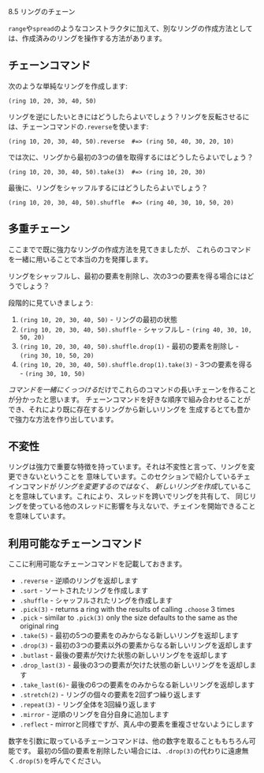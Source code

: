 8.5 リングのチェーン

`range`や`spread`のようなコンストラクタに加えて、別なリングの作成方法としては、作成済みのリングを操作する方法があります。

## チェーンコマンド

次のような単純なリングを作成します:

```
(ring 10, 20, 30, 40, 50)
```

リングを逆にしたいときにはどうしたらよいでしょう？リングを反転させるには、チェーンコマンドの`.reverse`を使います:

```
(ring 10, 20, 30, 40, 50).reverse  #=> (ring 50, 40, 30, 20, 10)
```

では次に、リングから最初の3つの値を取得するにはどうしたらよいでしょう？

```
(ring 10, 20, 30, 40, 50).take(3)  #=> (ring 10, 20, 30)
```

最後に、リングをシャッフルするにはどうしたらよいでしょう？

```
(ring 10, 20, 30, 40, 50).shuffle  #=> (ring 40, 30, 10, 50, 20)
```

## 多重チェーン

ここまでで既に強力なリングの作成方法を見てきましたが、
これらのコマンドを一緒に用いることで本当の力を発揮します。

リングをシャッフルし、最初の要素を削除し、次の3つの要素を得る場合にはどうでしょう？

段階的に見ていきましょう:

1. `(ring 10, 20, 30, 40, 50)` - リングの最初の状態
2. `(ring 10, 20, 30, 40, 50).shuffle` - シャッフルし - `(ring 40, 30, 10, 50, 20)`
3. `(ring 10, 20, 30, 40, 50).shuffle.drop(1)` - 最初の要素を削除し - `(ring 30, 10, 50, 20)`
4. `(ring 10, 20, 30, 40, 50).shuffle.drop(1).take(3)` - 3つの要素を得る - `(ring 30, 10, 50)`

*コマンドを一緒にくっつける*だけでこれらのコマンドの長いチェーンを作ることが分かったと思います。
チェーンコマンドを好きな順序で組み合わせることができ、それにより既に存在するリングから新しいリングを
生成するとても豊かで強力な方法を作り出しています。

## 不変性

リングは強力で重要な特徴を持っています。それは不変性と言って、リングを変更できないということを
意味しています。このセクションで紹介しているチェインコマンドが*リングを変更するのではなく*、
*新しいリングを作成*していることを意味しています。これにより、スレッドを跨いでリングを共有して、
同じリングを使っている他のスレッドに影響を与えないで、チェインを開始できることを意味しています。

## 利用可能なチェーンコマンド

ここに利用可能なチェーンコマンドを記載しておきます。

* `.reverse` - 逆順のリングを返却します
* `.sort`    - ソートされたリングを作成します
* `.shuffle` - シャッフルされたリングを作成します
* `.pick(3)` - returns a ring with the results of calling `.choose` 3 times
* `.pick`    - similar to `.pick(3)` only the size defaults to the same as the original ring
* `.take(5)` - 最初の5つの要素をのみからなる新しいリングを返却します
* `.drop(3)` - 最初の3つの要素以外の要素からなる新しいリングを返却します
* `.butlast` - 最後の要素が欠けた状態の新しいリングをを返却します
* `.drop_last(3)` - 最後の3つの要素が欠けた状態の新しいリングをを返却します
* `.take_last(6)`- 最後の6つの要素をのみからなる新しいリングを返却します
* `.stretch(2)` - リングの個々の要素を2回ずつ繰り返します
* `.repeat(3)` - リング全体を3回繰り返します
* `.mirror` - 逆順のリングを自分自身に追加します
* `.reflect` - mirrorと同様ですが、真ん中の要素を重複させないようにします

数字を引数に取っているチェーンコマンドは、他の数字を取ることももちろん可能です。
最初の5個の要素を削除したい場合には、`.drop(3)`の代わりに遠慮無く`.drop(5)`を呼んでください。
